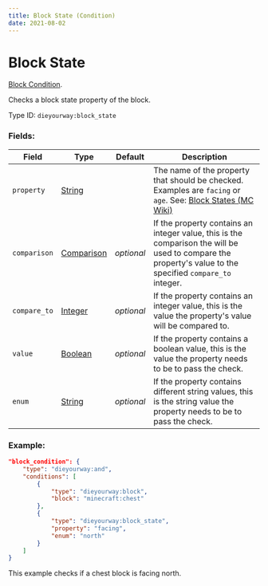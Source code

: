 ```yaml
---
title: Block State (Condition)
date: 2021-08-02
---
```

# Block State

[Block Condition](../block_conditions.md).

Checks a block state property of the block.

Type ID: `dieyourway:block_state`

### Fields:

Field  | Type | Default | Description
-------|------|---------|-------------
`property` | [String](../data_types/string.md) | | The name of the property that should be checked. Examples are `facing` or `age`. See: [Block States (MC Wiki)](https://minecraft.fandom.com/wiki/Block_states#List_of_block_states)
`comparison` | [Comparison](../data_types/comparison.md) | _optional_ | If the property contains an integer value, this is the comparison the will be used to compare the property's value to the specified `compare_to` integer.
`compare_to` | [Integer](../data_types/integer.md) | _optional_ | If the property contains an integer value, this is the value the property's value will be compared to.
`value` | [Boolean](../data_types/boolean.md) | _optional_ | If the property contains a boolean value, this is the value the property needs to be to pass the check.
`enum` | [String](../data_types/string.md) | _optional_ | If the property contains different string values, this is the string value the property needs to be to pass the check.

### Example:
```json
"block_condition": {
    "type": "dieyourway:and",
    "conditions": [
        {
            "type": "dieyourway:block",
            "block": "minecraft:chest"
        },
        {
            "type": "dieyourway:block_state",
            "property": "facing",
            "enum": "north"
        }
    ]
}
```
This example checks if a chest block is facing north.